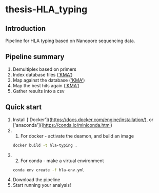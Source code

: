 # thesis-HLA_typing

## Introduction
Pipeline for HLA typing based on Nanopore sequencing data.

## Pipeline summary
1. Demultiplex based on primers
2. Index database files (['KMA'](https://bitbucket.org/genomicepidemiology/kma/src/master/))
3. Map against the database (['KMA'](https://bitbucket.org/genomicepidemiology/kma/src/master/))
4. Map the best hits again (['KMA'](https://bitbucket.org/genomicepidemiology/kma/src/master/))
5. Gather results into a csv

## Quick start
1. Install ['Docker']((https://docs.docker.com/engine/installation/), or ['anaconda']((https://conda.io/miniconda.html)
1. 1. For docker - activate the deamon, and build an image
    ```bash
    docker build -t hla-typing .
    ```
1. 2. For conda - make a virtual environment 
    ```bash
    conda env create -f hla-env.yml
    ```
2. Download the pipeline
3. Start running your analysis!
